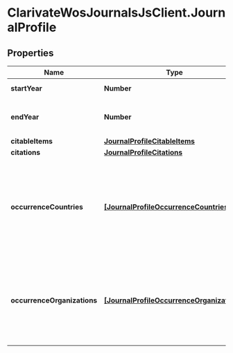 # ClarivateWosJournalsJsClient.JournalProfile

## Properties

Name | Type | Description | Notes
------------ | ------------- | ------------- | -------------
**startYear** | **Number** | First year of the profile | [optional] 
**endYear** | **Number** | Last year of the profile (equal to the Report year) | [optional] 
**citableItems** | [**JournalProfileCitableItems**](JournalProfileCitableItems.md) |  | [optional] 
**citations** | [**JournalProfileCitations**](JournalProfileCitations.md) |  | [optional] 
**occurrenceCountries** | [**[JournalProfileOccurrenceCountries]**](JournalProfileOccurrenceCountries.md) | Information about of the top 10 countries and regions that have published materials in this journal in the past three years. | [optional] 
**occurrenceOrganizations** | [**[JournalProfileOccurrenceOrganizations]**](JournalProfileOccurrenceOrganizations.md) | Information about of the top 10 organizations that have published materials in this journal in the past three years. | [optional] 


